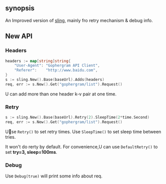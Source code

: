 ## synopsis
An Improved version of [sling](https://github.com/dghubble/sling), mainly fro retry mechanism & debug info.

## New API
### Headers
```go
headers := map[string]string{
    "User-Agent": "Gophergram API Client",
    "Referer":    "http://www.baidu.com",
}
s := sling.New().Base(baseUrl).Adds(headers)
req, err := s.New().Get("gophergram/list").Request()
```
U can add more than one header k-v pair at one time.

### Retry
```go
s := sling.New().Base(baseUrl).Retry(2).SleepTime(2*time.Second)
req, err := s.New().Get("gophergram/list").Request()
```
Use `Retry()` to set retry times.
Use `SleepTime()` to set sleep time between tries.

It won't do rerty by default.
For convenience,U can use `DefaultRetry()` to set **try=3, sleep=100ms**.

### Debug
Use `Debug(true)` will print some info about req.